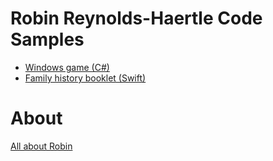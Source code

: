 # Robin Reynolds-Haertle Code Samples
* [Windows game (C#)](https://github.com/RobinRH/windows-game)
* [Family history booklet (Swift)](https://github.com/RobinRH/family-history-booklet)

# About
[All about Robin](all-about-me.md)
